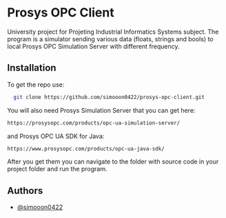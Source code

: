 
# Prosys OPC Client

University project for Projeting Industrial Informatics Systems subject.
The program is a simulator sending various data (floats, strings and bools) to local Prosys OPC Simulation Server with different frequency.  
## Installation

To get the repo use:

```bash
  git clone https://github.com/simooon0422/prosys-opc-client.git
```
You will also need Prosys Simulation Server that you can get here: 
```bash
https://prosysopc.com/products/opc-ua-simulation-server/
```
and Prosys OPC UA SDK for Java:
```bash
https://www.prosysopc.com/products/opc-ua-java-sdk/
```
After you get them you can navigate to the folder with source code in your project folder and run the program.
## Authors

- [@simooon0422](https://github.com/simooon0422)

